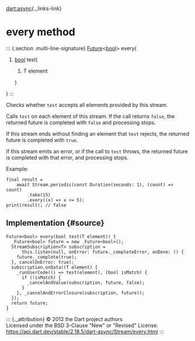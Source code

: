 [dart:async](../../dart-async/dart-async-library){._links-link}

every method
============

::: {.section .multi-line-signature}
[Future](../future-class)\<[bool](../../dart-core/bool-class)\> every(

1.  [bool](../../dart-core/bool-class) test(
    1.  T element

    )

)
:::

Checks whether `test` accepts all elements provided by this stream.

Calls `test` on each element of this stream. If the call returns
`false`, the returned future is completed with `false` and processing
stops.

If this stream ends without finding an element that `test` rejects, the
returned future is completed with `true`.

If this stream emits an error, or if the call to `test` throws, the
returned future is completed with that error, and processing stops.

Example:

``` {.language-dart data-language="dart"}
final result =
    await Stream.periodic(const Duration(seconds: 1), (count) => count)
        .take(15)
        .every((x) => x <= 5);
print(result); // false
```

Implementation {#source}
--------------

``` {.language-dart data-language="dart"}
Future<bool> every(bool test(T element)) {
  _Future<bool> future = new _Future<bool>();
  StreamSubscription<T> subscription =
      this.listen(null, onError: future._completeError, onDone: () {
    future._complete(true);
  }, cancelOnError: true);
  subscription.onData((T element) {
    _runUserCode(() => test(element), (bool isMatch) {
      if (!isMatch) {
        _cancelAndValue(subscription, future, false);
      }
    }, _cancelAndErrorClosure(subscription, future));
  });
  return future;
}
```

::: {._attribution}
© 2012 the Dart project authors\
Licensed under the BSD 3-Clause \"New\" or \"Revised\" License.\
<https://api.dart.dev/stable/2.18.5/dart-async/Stream/every.html>
:::
